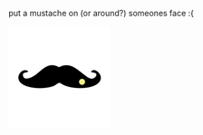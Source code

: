 put a mustache on (or around?) someones face :{

![logo](https://raw.githubusercontent.com/lachezar/mustack-iOS/master/mustack/Assets.xcassets/AppIcon.appiconset/AppIcon60x60@3x.png)
